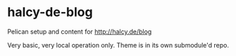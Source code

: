 # halcy-de-blog
Pelican setup and content for http://halcy.de/blog 

Very basic, very local operation only. Theme is in its own submodule'd repo.
